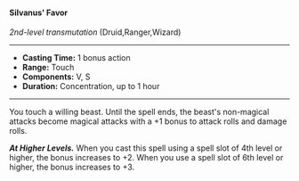 #### Silvanus' Favor
*2nd-level transmutation* (Druid,Ranger,Wizard)
___
- **Casting Time:** 1 bonus action
- **Range:** Touch
- **Components:** V, S
- **Duration:** Concentration, up to 1 hour
---
You touch a willing beast. Until the spell ends, the beast's non-magical attacks become magical attacks with a +1 bonus to attack rolls and damage rolls. 

***At Higher Levels.*** When you cast this spell using a spell slot of 4th level or higher, the bonus increases to +2. When you use a spell slot of 6th level or higher, the bonus increases to +3.
